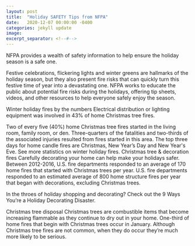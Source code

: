 ```yaml
---
layout: post
title:  "Holiday SAFETY Tips from NFPA"
date:   2020-12-07 00:00:00 -0400
categories: jekyll update
image: 
excerpt_separator: <!--#-->
---
```


NFPA provides a wealth of safety information to help ensure the holiday season is a safe one.
<!--#-->
Festive celebrations, flickering lights and winter greens are hallmarks of the holiday season, but they also present fire risks that can quickly turn this festive time of year into a devastating one. NFPA works to educate the public about potential fire risks during the holidays, offering tip sheets, videos, and other resources to help everyone safely enjoy the season.

Winter holiday fires by the numbers
Electrical distribution or lighting equipment was involved in 43% of home Christmas tree fires.

Two of every five (40%) home Christmas tree fires started in the living room, family room, or den. Three-quarters of the fatalities and two-thirds of the associated injuries resulted from fires started in this area.
The top three days for home candle fires are Christmas, New Year’s Day and New Year's Eve.
See more statistics on winter holiday fires.
Christmas tree & decoration fires
Carefully decorating your home can help make your holidays safer. Between 2012-2016, U.S. fire departments responded to an average of 170 home fires that started with Christmas trees per year. U.S. fire departments responded to an estimated average of 800 home structure fires per year that began with decorations, excluding Christmas trees.

In the throes of holiday shopping and decorating? Check out the 9 Ways You’re a Holiday Decorating Disaster.

Christmas tree disposal
Christmas trees are combustible items that become increasing flammable as they continue to dry out in your home. One-third of home fires that begin with Christmas trees occur in January. Although Christmas tree fires are not common, when they do occur they’re much more likely to be serious.

